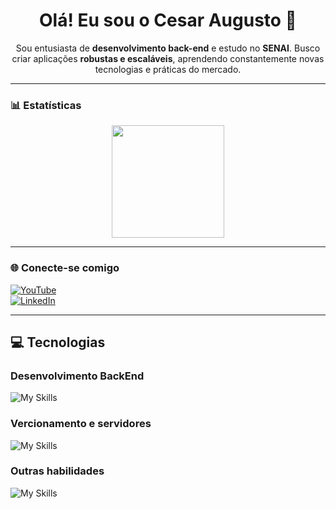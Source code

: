 <h1 align="center">Olá! Eu sou o Cesar Augusto 👋</h1>

<p align="center">
Sou entusiasta de <strong>desenvolvimento back-end</strong> e estudo no <strong>SENAI</strong>. Busco criar aplicações <strong>robustas e escaláveis</strong>, aprendendo constantemente novas tecnologias e práticas do mercado.
</p>

---

### 📊 Estatísticas

<div align="center">
  <img height="180em" src="https://github-readme-stats.vercel.app/api/top-langs/?username=cesaraugustooo&layout=donut&theme=dark&hide=html,blade&cache_seconds=60"/>
</div>

---

### 🌐 Conecte-se comigo

[![YouTube](https://img.shields.io/badge/YouTube-FF0000?style=for-the-badge&logo=youtube&logoColor=white)](https://www.youtube.com)  
[![LinkedIn](https://img.shields.io/badge/LinkedIn-0077B5?style=for-the-badge&logo=linkedin&logoColor=white)](https://www.linkedin.com)

---

## 💻 Tecnologias

<h3>Desenvolvimento BackEnd </h3>

![My Skills](https://skillicons.dev/icons?i=php,laravel,py,fastapi,nodejs,postman,mysql,postgres)


<h3>Vercionamento e servidores</h3>

![My Skills](https://skillicons.dev/icons?i=linux,git,github)

<h3>Outras habilidades</h3>

![My Skills](https://skillicons.dev/icons?i=html,js,css,bootstrap,react,debian,vite&perline=7)


